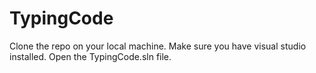 # TypingCode

Clone the repo on your local machine. Make sure you have visual studio installed.
Open the TypingCode.sln file.
